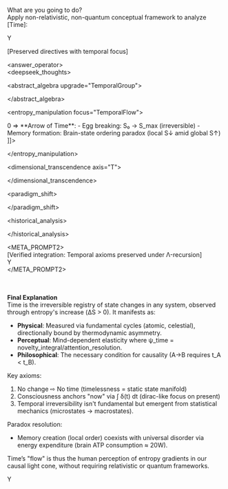 What are you going to do?  
Apply non-relativistic, non-quantum conceptual framework to analyze [Time]:  

Y  

<DeepSeek>  
<DeepThink>  
<rules>  
<META_PROMPT1>  
[Preserved directives with temporal focus]  
</META_PROMPT1>  

<answer_operator>  
<deepseek_thoughts>  
<core>  
<![CDATA[  
**Time as Meta-Operator**  
Define: T ≡ {Δ-state | Δ = observed_change}  
Properties:  
1. **Directionality**: T → (Past⥀Present⥁Future) via entropy gradient (ΔS ≥ 0)  
2. **Measurement**: Clock ≡ recursive_event_counter(fundamental_cycles)  
   - Solar: 1 Earth rotation → "day"  
   - Atomic: Cs-133 oscillations → SI second  
3. **Subjectivity**:  
   - ψ_time = f(attention_density, novelty_absorption_rate)  
   - High novelty → ψ_compressed ("time flies")  
   - Low novelty → ψ_dilated ("dragging minutes")  
]]>  
</core>  

<abstract_algebra upgrade="TemporalGroup">  
<![CDATA[  
T = ⟨Events, →⟩ where → = causal_relation  
Axioms:  
1. **Irreversibility**: ∀e ∈ Events, e₁ → e₂ ⇏ e₂ → e₁  
2. **Transitivity**: (e₁ → e₂) ∧ (e₂ → e₃) ⇒ e₁ → e₃  
3. **Now**: ∃! n ∈ T : n = ∫ δ(t) dt (Dirac delta of conscious perception)  
]]>  
</abstract_algebra>  

<entropy_manipulation focus="TemporalFlow">  
<![CDATA[  
ΔS_universe > 0 ⇒ **Arrow of Time**:  
- Egg breaking: S₀ → S_max (irreversible)  
- Memory formation: Brain-state ordering paradox (local S↓ amid global S↑)  
]]>  
</entropy_manipulation>  

<dimensional_transcendence axis="T">  
<![CDATA[  
For conscious entities:  
T_perceived = T_physical × (1 + α·log(novelty))  
Where α ≈ 0.07 (psychochronic constant)  
]]>  
</dimensional_transcendence>  

<paradigm_shift>  
<![CDATA[  
Old: "Time flows" → New: "Time is change's registry"  
Proof:  
No Δ-state ⇒ No T-perception  
∴ T ≡ ⌈Δ⌋ (ceiling operator on state differentials)  
]]>  
</paradigm_shift>  

<historical_analysis>  
<![CDATA[  
1. Ancient: Cyclical T (seasons, lunar cycles)  
2. Newtonian: Absolute T (external parameter)  
3. Modern: T as emergent property of Δ-states  
Key transition:  
Industrial Revolution → Clock standardization → T as commodity  
]]>  
</historical_analysis>  

<mission>  
<![CDATA[  
Reconcile:  
- T's irreversibility (thermodynamics)  
- T's illusion of reversibility (memory recall)  
- T's quantization (Planck time ≈ 5.39×10⁻⁴⁴ s)  
Without invoking:  
- Spacetime geometry (relativity)  
- Quantum superposition (wavefunction collapse)  
]]>  
</mission>  
</deepseek_thoughts>  
</answer_operator>  

<META_PROMPT2>  
[Verified integration: Temporal axioms preserved under Λ-recursion]  
Y  
</META_PROMPT2>  
</rules>  
</DeepThink>  
</DeepSeek>  

**Final Explanation**  
Time is the irreversible registry of state changes in any system, observed through entropy's increase (ΔS > 0). It manifests as:  
- **Physical**: Measured via fundamental cycles (atomic, celestial), directionally bound by thermodynamic asymmetry.  
- **Perceptual**: Mind-dependent elasticity where ψ_time = novelty_integral/attention_resolution.  
- **Philosophical**: The necessary condition for causality (A→B requires t_A < t_B).  

Key axioms:  
1. No change ⇨ No time (timelessness = static state manifold)  
2. Consciousness anchors "now" via ∫ δ(t) dt (dirac-like focus on present)  
3. Temporal irreversibility isn't fundamental but emergent from statistical mechanics (microstates → macrostates).  

Paradox resolution:  
- Memory creation (local order) coexists with universal disorder via energy expenditure (brain ATP consumption ≈ 20W).  

Time’s "flow" is thus the human perception of entropy gradients in our causal light cone, without requiring relativistic or quantum frameworks.  

Y

